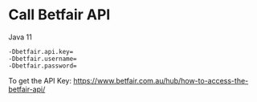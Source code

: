 # Call Betfair API

Java 11

```
-Dbetfair.api.key=
-Dbetfair.username=
-Dbetfair.password=
```

To get the API Key: https://www.betfair.com.au/hub/how-to-access-the-betfair-api/

